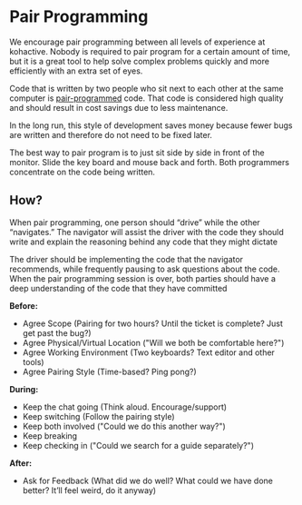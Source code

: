 # Pair Programming

We encourage pair programming between all levels of experience at kohactive. Nobody is required to pair program for a certain amount of time, but it is a great tool to help solve complex problems quickly and more efficiently with an extra set of eyes. 

Code that is written by two people who sit next to each other at the same computer is [pair-programmed](http://www.extremeprogramming.org/rules/pair.html) code. That code is considered high quality and should result in cost savings due to less maintenance.

In the long run, this style of development saves money because fewer bugs are written and therefore do not need to be fixed later.

The best way to pair program is to just sit side by side in front of the monitor. Slide the key board and mouse back and forth. Both programmers concentrate on the code being written.

## How?

When pair programming, one person should “drive” while the other “navigates.” The navigator will assist the driver with the code they should write and explain the reasoning behind any code that they might dictate

The driver should be implementing the code that the navigator recommends, while frequently pausing to ask questions about the code. When the pair programming session is over, both parties should have a deep understanding of the code that they have committed

**Before:**

- Agree Scope (Pairing for two hours? Until the ticket is complete? Just get past the bug?)
- Agree Physical/Virtual Location ("Will we both be comfortable here?")
- Agree Working Environment (Two keyboards? Text editor and other tools)
- Agree Pairing Style (Time-based? Ping pong?)

**During:**

- Keep the chat going (Think aloud. Encourage/support)
- Keep switching (Follow the pairing style)
- Keep both involved ("Could we do this another way?")
- Keep breaking
- Keep checking in ("Could we search for a guide separately?")

**After:**

- Ask for Feedback (What did we do well? What could we have done better? It’ll feel weird, do it anyway)